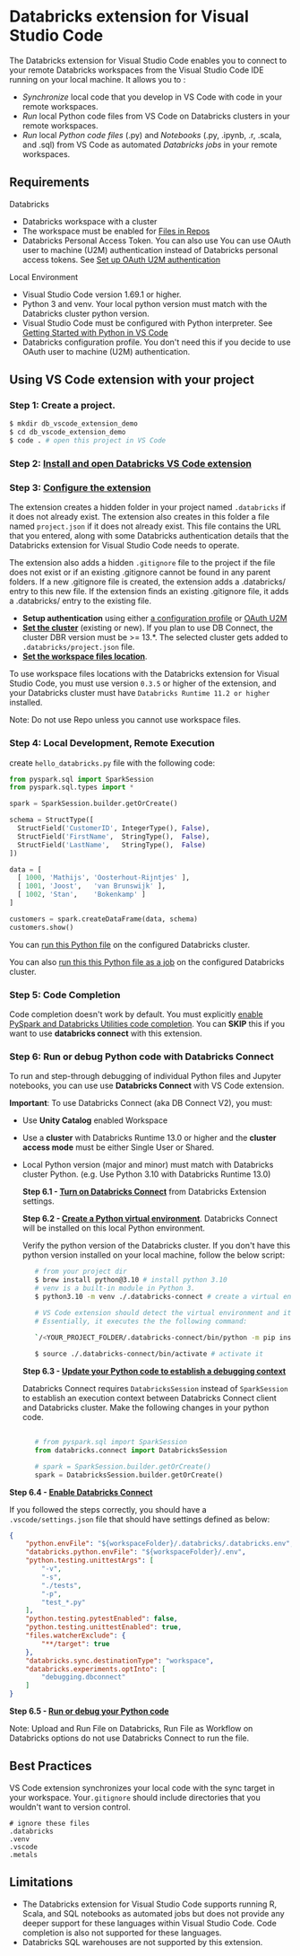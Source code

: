 # Databricks extension for Visual Studio Code

The Databricks extension for Visual Studio Code enables you to connect to your remote Databricks workspaces from the Visual Studio Code IDE running on your local machine. It allows you to :

* *Synchronize* local code that you develop in VS Code with code in your remote workspaces.
* *Run* local Python code files from VS Code on Databricks clusters in your remote workspaces.
* *Run* local *Python code files* (.py) and *Notebooks* (.py, .ipynb, .r, .scala, and .sql) from VS Code as automated *Databricks jobs* in your remote workspaces.


## Requirements

Databricks

* Databricks workspace with a cluster
* The workspace must be enabled for [Files in Repos](https://docs.databricks.com/files/workspace.html#enable-files-in-repos)
* Databricks Personal Access Token. You can also use You can use OAuth user to machine (U2M) authentication instead of Databricks personal access tokens. See [Set up OAuth U2M authentication](https://docs.databricks.com/dev-tools/vscode-ext.html#oauth-u2m)

Local Environment

* Visual Studio Code version 1.69.1 or higher.
* Python 3 and venv. Your local python version must match with the Databricks cluster python version. 
* Visual Studio Code must be configured with Python interpreter. See [Getting Started with Python in VS Code](https://code.visualstudio.com/docs/python/python-tutorial)
* Databricks configuration profile. You don't need this if you decide to use OAuth user to machine (U2M) authentication. 


## Using VS Code extension with your project

### Step 1: Create a project. 
```bash
$ mkdir db_vscode_extension_demo
$ cd db_vscode_extension_demo 
$ code . # open this project in VS Code
```

### Step 2: [Install and open Databricks VS Code extension](https://docs.databricks.com/dev-tools/vscode-ext.html#install-and-open-the-extension)

### Step 3: [Configure the extension](https://docs.databricks.com/dev-tools/vscode-ext.html#configure-the-extension)
The extension creates a hidden folder in your project named `.databricks` if it does not already exist. The extension also creates in this folder a file named `project.json` if it does not already exist. This file contains the URL that you entered, along with some Databricks authentication details that the Databricks extension for Visual Studio Code needs to operate.

The extension also adds a hidden `.gitignore` file to the project if the file does not exist or if an existing .gitignore cannot be found in any parent folders. If a new .gitignore file is created, the extension adds a .databricks/ entry to this new file. If the extension finds an existing .gitignore file, it adds a .databricks/ entry to the existing file.

* **Setup authentication** using either [a configuration profile](https://docs.databricks.com/dev-tools/vscode-ext.html#set-up-authentication-with-a-configuration-profile) or [OAuth U2M](https://docs.databricks.com/dev-tools/vscode-ext.html#set-up-oauth-u2m-authentication)
* **[Set the cluster](https://docs.databricks.com/dev-tools/vscode-ext.html#set-the-cluster)** (existing or new). If you plan to use DB Connect, the cluster DBR version must be >= 13.*. The selected cluster gets added to `.databricks/project.json` file.
* **[Set the workspace files location](https://docs.databricks.com/dev-tools/vscode-ext.html#set-the-workspace-files-location)**.

To use workspace files locations with the Databricks extension for Visual Studio Code, you must use version `0.3.5` or higher of the extension, and your Databricks cluster must have `Databricks Runtime 11.2 or higher `installed.

Note: Do not use Repo unless you cannot use workspace files.


### Step 4: Local Development, Remote Execution

create `hello_databricks.py` file with the following code:

```python
from pyspark.sql import SparkSession
from pyspark.sql.types import *

spark = SparkSession.builder.getOrCreate()

schema = StructType([
  StructField('CustomerID', IntegerType(), False),
  StructField('FirstName',  StringType(),  False),
  StructField('LastName',   StringType(),  False)
])

data = [
  [ 1000, 'Mathijs', 'Oosterhout-Rijntjes' ],
  [ 1001, 'Joost',   'van Brunswijk' ],
  [ 1002, 'Stan',    'Bokenkamp' ]
]

customers = spark.createDataFrame(data, schema)
customers.show()
```

You can [run this Python file](https://docs.databricks.com/dev-tools/vscode-ext.html#run-a-python-file-on-a-cluster) on the configured Databricks cluster.

You can also [run this this Python file as a job](https://docs.databricks.com/dev-tools/vscode-ext.html#run-a-python-file-as-a-job) on the configured Databricks cluster.


### Step 5: Code Completion

Code completion doesn't work by default. You must explicitly [enable PySpark and Databricks Utilities code completion](https://docs.databricks.com/dev-tools/vscode-ext.html#enable-pyspark-and-databricks-utilities-code-completion). You can **SKIP** this if you want to use **databricks connect** with this extension.


### Step 6: Run or debug Python code with Databricks Connect

To run and step-through debugging of individual Python files and Jupyter notebooks, you can use use **Databricks Connect** with VS Code extension.

**Important**: To use Databricks Connect (aka DB Connect V2), you must:
* Use **Unity Catalog** enabled Workspace
* Use a **cluster** with Databricks Runtime 13.0 or higher and the **cluster access mode** must be either Single User or Shared.
* Local Python version (major and minor) must match with Databricks cluster Python. (e.g. Use Python 3.10 with Databricks Runtime 13.0)


  **Step 6.1 - [Turn on Databricks Connect](https://docs.databricks.com/dev-tools/vscode-ext.html#step-1-turn-on-the-databricks-connect-feature)** from Databricks Extension settings.


  **Step 6.2 - [Create a Python virtual environment](https://docs.databricks.com/dev-tools/vscode-ext.html#step-2-create-a-python-virtual-environment)**. Databricks Connect will be installed on this local Python environment.  
  
  Verify the python version of the Databricks cluster. If you don't have this python version installed on your local machine, follow the below script: 
  
  ```bash
     # from your project dir
     $ brew install python@3.10 # install python 3.10
     # venv is a built-in module in Python 3. 
     $ python3.10 -m venv ./.databricks-connect # create a virtual environment called databricks-connect

     # VS Code extension should detect the virtual environment and it should intall the all the modules required by databricks connect in your virtual environment.
     # Essentially, it executes the the following command:
     
     `/<YOUR_PROJECT_FOLDER/.databricks-connect/bin/python -m pip install databricks-connect==13.0.0 --disable-pip-version-check --no-python-version-warning; echo $? > /var/folders/7m/qxr713w16t3c6_0q21hlhmq00000gp/T/databricks-vscode-3V3DJl/python-terminal-output.txt`

     $ source ./.databricks-connect/bin/activate # activate it 
  ``` 

  **Step 6.3 - [Update your Python code to establish a debugging context](https://docs.databricks.com/dev-tools/vscode-ext.html#step-3-update-your-python-code-to-establish-a-debugging-context)**

  Databricks Connect requires `DatabricksSession` instead of `SparkSession` to establish an execution context between Databricks Connect client and Databricks cluster. Make the following changes in your python code.

  ```python
     
     # from pyspark.sql import SparkSession
     from databricks.connect import DatabricksSession

     # spark = SparkSession.builder.getOrCreate()
     spark = DatabricksSession.builder.getOrCreate()
  ```
**Step 6.4 - [Enable Databricks Connect](https://docs.databricks.com/dev-tools/vscode-ext.html#step-4-enable-databricks-connect)**

If you followed the steps correctly, you should have a `.vscode/settings.json` file  that should have settings defined as below:

```json
{
    "python.envFile": "${workspaceFolder}/.databricks/.databricks.env",
    "databricks.python.envFile": "${workspaceFolder}/.env",
    "python.testing.unittestArgs": [
        "-v",
        "-s",
        "./tests",
        "-p",
        "test_*.py"
    ],
    "python.testing.pytestEnabled": false,
    "python.testing.unittestEnabled": true,
    "files.watcherExclude": {
        "**/target": true
    },
    "databricks.sync.destinationType": "workspace",
    "databricks.experiments.optInto": [
        "debugging.dbconnect"
    ]
}
```

**Step 6.5 - [Run or debug your Python code](https://docs.databricks.com/dev-tools/vscode-ext.html#step-5-run-or-debug-your-python-code)**

Note: Upload and Run File on Databricks, Run File as Workflow on Databricks options do not use Databricks Connect to run the file.



## Best Practices

VS Code extension synchronizes your local code with the sync target in your workspace. Your`.gitignore` should include  directories that you wouldn't want to version control.

```
# ignore these files
.databricks
.venv
.vscode
.metals
```

## Limitations
* The Databricks extension for Visual Studio Code supports running R, Scala, and SQL notebooks as automated jobs but does not provide any deeper support for these languages within Visual Studio Code. Code completion is also not supported for these languages.
* Databricks SQL warehouses are not supported by this extension.





